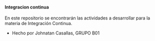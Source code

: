 
#### Integracion continua

En este repositorio se encontrarán las actividades a desarrollar para la materia de Integración Continua.

- Hecho por Johnatan Casallas, GRUPO B01

